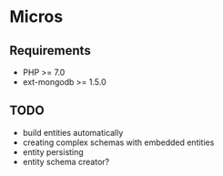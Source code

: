 # Micros

## Requirements
- PHP >= 7.0
- ext-mongodb >= 1.5.0

## TODO
- build entities automatically
- creating complex schemas with embedded entities
- entity persisting
- entity schema creator?
